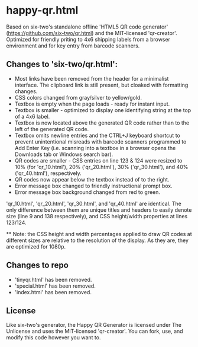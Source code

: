 # happy-qr.html
Based on six-two's standalone offline 'HTML5 QR code generator' (https://github.com/six-two/qr.html) and the MIT-licensed 'qr-creator'. Optimized for friendly priting to 4x6 shipping labels from a browser environment and for key entry from barcode scanners.

## Changes to 'six-two/qr.html':
- Most links have been removed from the header for a minimalist interface. The clipboard link is still present, but cloaked with formatting changes.
- CSS colors changed from gray/silver to yellow/gold.
- Textbox is empty when the page loads - ready for instant input.
- Textbox is smaller - optimized to display one identifying string at the top of a 4x6 label.
- Textbox is now located above the generated QR code rather than to the left of the generated QR code.
- Textbox omits newline entries and the CTRL+J keyboard shortcut to prevent unintentional misreads with barcode scanners programmed to Add Enter Key (i.e. scanning into a textbox in a browser opens the Downloads tab or Windows search bar).
- QR codes are smaller - CSS entries on line 123 & 124 were resized to 10% (for 'qr_10.html'), 20% ('qr_20.html'), 30% ('qr_30.html'), and 40% ('qr_40.html'), respectively.
- QR codes now appear below the textbox instead of to the right.
- Error message box changed to friendly instructional prompt box.
- Error message box background changed from red to green.

'qr_10.html', 'qr_20.html', 'qr_30.html', and 'qr_40.html' are identical. The only difference between them are unique titles and headers to easily denote size (line 9 and 138 respectively), and CSS height/width properties at lines 123/124.

** Note: the CSS height and width percentages applied to draw QR codes at different sizes are relative to the resolution of the display. As they are, they are optimized for 1080p.

## Changes to repo
- 'tinyqr.html' has been removed.
- 'special.html' has been removed.
- 'index.html' has been removed.

## License
Like six-two's generator, the Happy QR Generator is licensed under The Unlicense and uses the MIT-licensed 'qr-creator'. You can fork, use, and modify this code however you want to.
